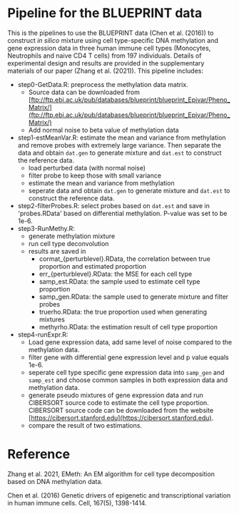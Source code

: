 # Pipeline for the BLUEPRINT data

This is the pipelines to use the BLUEPRINT data (Chen et al. (2016)) to construct *in silico* mixture using cell type-specific DNA methylation and gene expression data in three human immune cell types (Monocytes, Neutrophils and naive CD4 T cells) from 197 individuals. Details of experimental design and results are provided in the supplementary materials of our paper (Zhang et al. (2021)). This pipeline includes:

* step0-GetData.R: preprocess the methylation data matrix.
  * Source data can be downloaded from [ftp://ftp.ebi.ac.uk/pub/databases/blueprint/blueprint_Epivar/Pheno_Matrix/](ftp://ftp.ebi.ac.uk/pub/databases/blueprint/blueprint_Epivar/Pheno_Matrix/)
  * Add normal noise to beta value of methylation data
* step1-estMeanVar.R: estimate the mean and variance from methylation and remove probes with extremely large variance. Then separate the data and obtain ```dat.gen``` to generate mixture and ```dat.est``` to construct the reference data.
  * load perturbed data (with normal noise)
  * filter probe to keep those with small variance
  * estimate the mean and variance from methylation
  * seperate data and obtain `dat.gen` to generate mixture and `dat.est` to construct the reference data.
* step2-filterProbes.R:  select probes based on ```dat.est``` and save in 'probes.RData' based on differential methylation. P-value was set to be 1e-6.
* step3-RunMethy.R: 
  * generate methylation mixture 
  * run cell type deconvolution
  * results are saved in
    * cormat_\{perturblevel\}.RData, the correlation between true proportion and estimated proportion
    * err_\{perturblevel\}.RData: the MSE for each cell type
    * samp_est.RData: the sample used to estimate cell type proportion
    * samp_gen.RData: the sample used to generate mixture and filter probes
    * truerho.RData: the true proportion used when generating mixtures
    * methyrho.RData: the estimation result of cell type proportion
* step4-runExpr.R: 
  * Load gene expression data, add same level of noise compared to the methylation data.
  * filter gene with differential gene expression level and p value equals 1e-6.
  * seperate cell type specific gene expression data into `samp_gen` and `samp_est` and choose common samples in both expression data and methylation data.
  * generate pseudo mixtures of gene expression data and run CIBERSORT source code to estimate the cell type proportion. CIBERSORT source code can be downloaded from the website [https://cibersort.stanford.edu](https://cibersort.stanford.edu). 
  * compare the result of two estimations.

# Reference

Zhang et al. 2021, EMeth: An EM algorithm for cell type decomposition based on DNA methylation data.

Chen et al. (2016) Genetic drivers of epigenetic and transcriptional variation in human immune cells. Cell, 167(5), 1398-1414.


